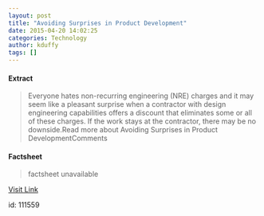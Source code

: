 ```yaml
---
layout: post
title: "Avoiding Surprises in Product Development"
date: 2015-04-20 14:02:25
categories: Technology
author: kduffy
tags: []
---
```



#### Extract
>Everyone hates non-recurring engineering (NRE) charges and it may seem like a pleasant surprise when a contractor with design engineering capabilities offers a discount that eliminates some or all of these charges. If the work stays at the contractor, there may be no downside.Read more about Avoiding Surprises in Product DevelopmentComments

#### Factsheet
>factsheet unavailable

[Visit Link](http://www.pddnet.com/articles/2015/04/avoiding-surprises-product-development)

id:  111559
